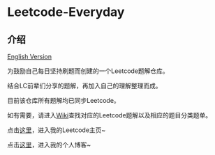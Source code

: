 # Leetcode-Everyday
## 介绍

[English Version](https://github.com/ltyzzzxxx/Leetcode-Everyday/blob/main/README_EN.md)

为鼓励自己每日坚持刷题而创建的一个Leetcode题解仓库。

结合LC前辈们分享的题解，再加入自己的理解整理而成。

目前该仓库所有题解均已同步Leetcode。

如有需要，请进入[Wiki](https://github.com/ltyzzzxxx/Leetcode-Everyday/wiki)查找对应的Leetcode题解以及相应的题目分类题单。

点击[这里](https://leetcode.cn/u/ltyzzz/)，进入我的Leetcode主页~

点击[这里](https://ltyzzzxxx.github.io/)，进入我的个人博客~
